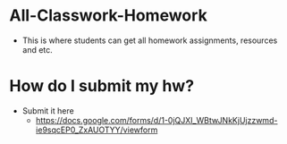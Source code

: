 # All-Classwork-Homework

* This is where students can get all homework assignments, resources and etc.

# How do I submit my hw?

* Submit it here
    * https://docs.google.com/forms/d/1-0jQJXI_WBtwJNkKjUjzzwmd-ie9sqcEP0_ZxAUOTYY/viewform
